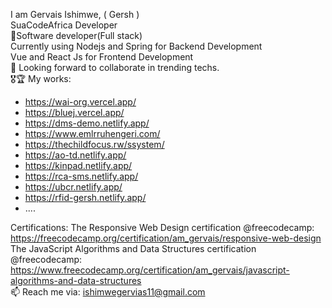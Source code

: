 I am Gervais Ishimwe, ( Gersh ) \
SuaCodeAfrica Developer\
🔭Software developer(Full stack)\
Currently using Nodejs and Spring for Backend Development \
Vue and React Js for Frontend Development\
👯 Looking forward to collaborate in trending techs.\
🎖🏆 My works:  
* https://wai-org.vercel.app/ 
* https://bluej.vercel.app/
* https://dms-demo.netlify.app/
* https://www.emlrruhengeri.com/
* https://thechildfocus.rw/ssystem/ 
* https://ao-td.netlify.app/ 
* https://kinpad.netlify.app/
* https://rca-sms.netlify.app/
* https://ubcr.netlify.app/
* https://rfid-gersh.netlify.app/
* ....

Certifications: 
The Responsive Web Design certification @freecodecamp: https://freecodecamp.org/certification/am_gervais/responsive-web-design \
The JavaScript Algorithms and Data Structures certification @freecodecamp: https://www.freecodecamp.org/certification/am_gervais/javascript-algorithms-and-data-structures \
📫 Reach me via: ishimwegervias11@gmail.com
